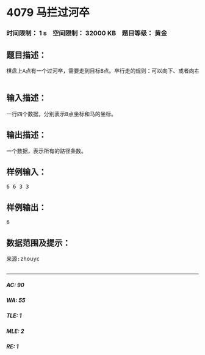 # 4079 马拦过河卒   
### 时间限制： 1 s&nbsp;&nbsp;&nbsp;&nbsp;空间限制： 32000 KB&nbsp;&nbsp;&nbsp;&nbsp;题目等级： 黄金  
## 题目描述：  

<pre>
棋盘上A点有一个过河卒，需要走到目标B点。卒行走的规则：可以向下、或者向右。同时在棋盘上C点有一个对方的马，该马所在的点和所有跳跃一步可达的点称为对方马的控制点。因此称之为“马拦过河卒”。棋盘用坐标表示，A点(0, 0)、B点(n, m)(n, m为不超过15的整数)，同样马的位置坐标是需要给出的。现在要求你计算出卒从A点能够到达B点的路径的条数，假设马的位置是固定不动的，并不是卒走一步马走一步。  

</pre>
  
  
## 输入描述：  

<pre>
一行四个数据，分别表示B点坐标和马的坐标。
</pre>
  
  
## 输出描述：  

<pre>
一个数据，表示所有的路径条数。
</pre>
  
  
## 样例输入：  

<pre>
6 6 3 3
</pre>
  
  
## 样例输出：  

<pre>
6
</pre>
  
  
## 数据范围及提示：  

<pre>
来源:zhouyc  

</pre>
  
  
***  

##### AC: 90  
##### WA: 55  
##### TLE: 1  
##### MLE: 2  
##### RE: 1  
